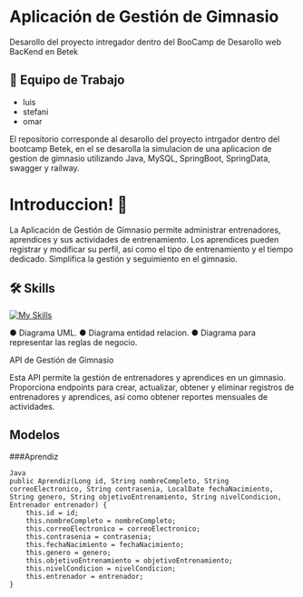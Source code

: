 
# Aplicación de Gestión de Gimnasio

Desarollo del proyecto intregador dentro del BooCamp de Desarollo web BacKend en Betek





## 📌 Equipo de Trabajo

- luis
- stefani
- omar
  
 El repositorio corresponde al desarollo del proyecto intrgador dentro del bootcamp Betek, en el se desarolla la simulacion de una aplicacion de gestion de gimnasio utilizando Java, MySQL, SpringBoot, SpringData, swagger y railway.



# Introduccion! 👋
La Aplicación de Gestión de Gimnasio permite administrar entrenadores, aprendices y sus actividades de entrenamiento. Los aprendices pueden registrar y modificar su perfil, así como el tipo de entrenamiento y el tiempo dedicado. Simplifica la gestión y seguimiento en el gimnasio.


## 🛠 Skills
[![My Skills](https://skillicons.dev/icons?i=java,spring,gradle,idea,mongodb,mysql,postman)](https://skillicons.dev)

● Diagrama UML.
● Diagrama entidad relacion.
● Diagrama para representar las reglas de negocio.


API de Gestión de Gimnasio
 
 Esta API permite la gestión de entrenadores y aprendices en un gimnasio. Proporciona endpoints para crear, actualizar, obtener y eliminar registros de entrenadores y aprendices, así como obtener reportes mensuales de actividades.
 
## Modelos
  
###Aprendiz

```
Java
public Aprendiz(Long id, String nombreCompleto, String correoElectronico, String contrasenia, LocalDate fechaNacimiento, String genero, String objetivoEntrenamiento, String nivelCondicion, Entrenador entrenador) {
    this.id = id;
    this.nombreCompleto = nombreCompleto;
    this.correoElectronico = correoElectronico;
    this.contrasenia = contrasenia;
    this.fechaNacimiento = fechaNacimiento;
    this.genero = genero;
    this.objetivoEntrenamiento = objetivoEntrenamiento;
    this.nivelCondicion = nivelCondicion;
    this.entrenador = entrenador;
}
```



